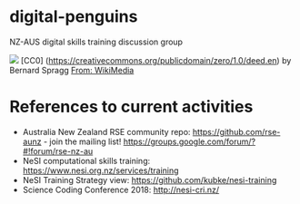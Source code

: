 # digital-penguins
NZ-AUS digital skills training discussion group

![](https://upload.wikimedia.org/wikipedia/commons/thumb/7/72/The_yellow-eyed_penguin._NZ_%2826256510661%29.jpg/640px-The_yellow-eyed_penguin._NZ_%2826256510661%29.jpg) 
[CC0] (https://creativecommons.org/publicdomain/zero/1.0/deed.en) by Bernard Spragg [From: WikiMedia](https://commons.wikimedia.org/wiki/File:The_yellow-eyed_penguin._NZ_(26256510661).jpg)



# References to current activities
* Australia New Zealand RSE community repo: https://github.com/rse-aunz - join the mailing list! https://groups.google.com/forum/?#!forum/rse-nz-au
* NeSI computational skills training: https://www.nesi.org.nz/services/training
* NeSI Training Strategy view: https://github.com/kubke/nesi-training
* Science Coding Conference 2018: http://nesi-cri.nz/
